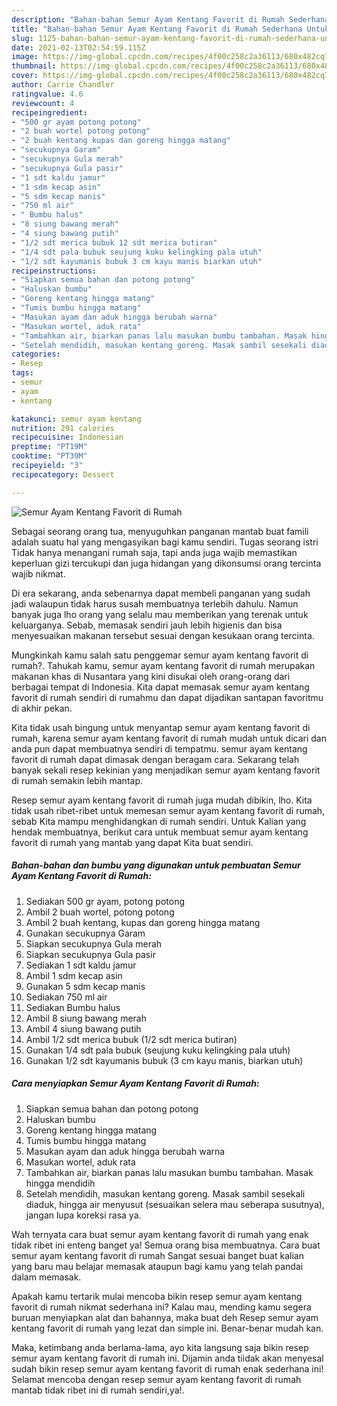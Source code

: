 ```yaml
---
description: "Bahan-bahan Semur Ayam Kentang Favorit di Rumah Sederhana Untuk Jualan"
title: "Bahan-bahan Semur Ayam Kentang Favorit di Rumah Sederhana Untuk Jualan"
slug: 1125-bahan-bahan-semur-ayam-kentang-favorit-di-rumah-sederhana-untuk-jualan
date: 2021-02-13T02:54:59.115Z
image: https://img-global.cpcdn.com/recipes/4f00c258c2a36113/680x482cq70/semur-ayam-kentang-favorit-di-rumah-foto-resep-utama.jpg
thumbnail: https://img-global.cpcdn.com/recipes/4f00c258c2a36113/680x482cq70/semur-ayam-kentang-favorit-di-rumah-foto-resep-utama.jpg
cover: https://img-global.cpcdn.com/recipes/4f00c258c2a36113/680x482cq70/semur-ayam-kentang-favorit-di-rumah-foto-resep-utama.jpg
author: Carrie Chandler
ratingvalue: 4.6
reviewcount: 4
recipeingredient:
- "500 gr ayam potong potong"
- "2 buah wortel potong potong"
- "2 buah kentang kupas dan goreng hingga matang"
- "secukupnya Garam"
- "secukupnya Gula merah"
- "secukupnya Gula pasir"
- "1 sdt kaldu jamur"
- "1 sdm kecap asin"
- "5 sdm kecap manis"
- "750 ml air"
- " Bumbu halus"
- "8 siung bawang merah"
- "4 siung bawang putih"
- "1/2 sdt merica bubuk 12 sdt merica butiran"
- "1/4 sdt pala bubuk seujung kuku kelingking pala utuh"
- "1/2 sdt kayumanis bubuk 3 cm kayu manis biarkan utuh"
recipeinstructions:
- "Siapkan semua bahan dan potong potong"
- "Haluskan bumbu"
- "Goreng kentang hingga matang"
- "Tumis bumbu hingga matang"
- "Masukan ayam dan aduk hingga berubah warna"
- "Masukan wortel, aduk rata"
- "Tambahkan air, biarkan panas lalu masukan bumbu tambahan. Masak hingga mendidih"
- "Setelah mendidih, masukan kentang goreng. Masak sambil sesekali diaduk, hingga air menyusut (sesuaikan selera mau seberapa susutnya), jangan lupa koreksi rasa ya."
categories:
- Resep
tags:
- semur
- ayam
- kentang

katakunci: semur ayam kentang 
nutrition: 291 calories
recipecuisine: Indonesian
preptime: "PT19M"
cooktime: "PT39M"
recipeyield: "3"
recipecategory: Dessert

---
```



![Semur Ayam Kentang Favorit di Rumah](https://img-global.cpcdn.com/recipes/4f00c258c2a36113/680x482cq70/semur-ayam-kentang-favorit-di-rumah-foto-resep-utama.jpg)

Sebagai seorang orang tua, menyuguhkan panganan mantab buat famili adalah suatu hal yang mengasyikan bagi kamu sendiri. Tugas seorang istri Tidak hanya menangani rumah saja, tapi anda juga wajib memastikan keperluan gizi tercukupi dan juga hidangan yang dikonsumsi orang tercinta wajib nikmat.

Di era  sekarang, anda sebenarnya dapat membeli panganan yang sudah jadi walaupun tidak harus susah membuatnya terlebih dahulu. Namun banyak juga lho orang yang selalu mau memberikan yang terenak untuk keluarganya. Sebab, memasak sendiri jauh lebih higienis dan bisa menyesuaikan makanan tersebut sesuai dengan kesukaan orang tercinta. 



Mungkinkah kamu salah satu penggemar semur ayam kentang favorit di rumah?. Tahukah kamu, semur ayam kentang favorit di rumah merupakan makanan khas di Nusantara yang kini disukai oleh orang-orang dari berbagai tempat di Indonesia. Kita dapat memasak semur ayam kentang favorit di rumah sendiri di rumahmu dan dapat dijadikan santapan favoritmu di akhir pekan.

Kita tidak usah bingung untuk menyantap semur ayam kentang favorit di rumah, karena semur ayam kentang favorit di rumah mudah untuk dicari dan anda pun dapat membuatnya sendiri di tempatmu. semur ayam kentang favorit di rumah dapat dimasak dengan beragam cara. Sekarang telah banyak sekali resep kekinian yang menjadikan semur ayam kentang favorit di rumah semakin lebih mantap.

Resep semur ayam kentang favorit di rumah juga mudah dibikin, lho. Kita tidak usah ribet-ribet untuk memesan semur ayam kentang favorit di rumah, sebab Kita mampu menghidangkan di rumah sendiri. Untuk Kalian yang hendak membuatnya, berikut cara untuk membuat semur ayam kentang favorit di rumah yang mantab yang dapat Kita buat sendiri.

<!--inarticleads1-->

##### Bahan-bahan dan bumbu yang digunakan untuk pembuatan Semur Ayam Kentang Favorit di Rumah:

1. Sediakan 500 gr ayam, potong potong
1. Ambil 2 buah wortel, potong potong
1. Ambil 2 buah kentang, kupas dan goreng hingga matang
1. Gunakan secukupnya Garam
1. Siapkan secukupnya Gula merah
1. Siapkan secukupnya Gula pasir
1. Sediakan 1 sdt kaldu jamur
1. Ambil 1 sdm kecap asin
1. Gunakan 5 sdm kecap manis
1. Sediakan 750 ml air
1. Sediakan  Bumbu halus
1. Ambil 8 siung bawang merah
1. Ambil 4 siung bawang putih
1. Ambil 1/2 sdt merica bubuk (1/2 sdt merica butiran)
1. Gunakan 1/4 sdt pala bubuk (seujung kuku kelingking pala utuh)
1. Gunakan 1/2 sdt kayumanis bubuk (3 cm kayu manis, biarkan utuh)




<!--inarticleads2-->

##### Cara menyiapkan Semur Ayam Kentang Favorit di Rumah:

1. Siapkan semua bahan dan potong potong
1. Haluskan bumbu
1. Goreng kentang hingga matang
1. Tumis bumbu hingga matang
1. Masukan ayam dan aduk hingga berubah warna
1. Masukan wortel, aduk rata
1. Tambahkan air, biarkan panas lalu masukan bumbu tambahan. Masak hingga mendidih
1. Setelah mendidih, masukan kentang goreng. Masak sambil sesekali diaduk, hingga air menyusut (sesuaikan selera mau seberapa susutnya), jangan lupa koreksi rasa ya.




Wah ternyata cara buat semur ayam kentang favorit di rumah yang enak tidak ribet ini enteng banget ya! Semua orang bisa membuatnya. Cara buat semur ayam kentang favorit di rumah Sangat sesuai banget buat kalian yang baru mau belajar memasak ataupun bagi kamu yang telah pandai dalam memasak.

Apakah kamu tertarik mulai mencoba bikin resep semur ayam kentang favorit di rumah nikmat sederhana ini? Kalau mau, mending kamu segera buruan menyiapkan alat dan bahannya, maka buat deh Resep semur ayam kentang favorit di rumah yang lezat dan simple ini. Benar-benar mudah kan. 

Maka, ketimbang anda berlama-lama, ayo kita langsung saja bikin resep semur ayam kentang favorit di rumah ini. Dijamin anda tiidak akan menyesal sudah bikin resep semur ayam kentang favorit di rumah enak sederhana ini! Selamat mencoba dengan resep semur ayam kentang favorit di rumah mantab tidak ribet ini di rumah sendiri,ya!.

